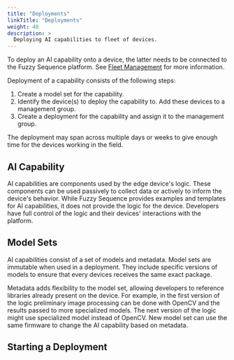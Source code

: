 ```yaml
---
title: "Deployments"
linkTitle: "Deployments"
weight: 40
description: >
  Deploying AI capabilities to fleet of devices.
---
```


To deploy an AI capability onto a device, the latter needs to be connected to the Fuzzy Sequence platform.
See [Fleet Management](/docs/fleet) for more information.

Deployment of a capability consists of the following steps:

1. Create a model set for the capability.
2. Identify the device(s) to deploy the capability to. Add these devices to a management group.
3. Create a deployment for the capability and assign it to the management group.

The deployment may span across multiple days or weeks to give enough time for the devices working in the field.


## AI Capability

AI capabilities are components used by the edge device's logic.
These components can be used passively to collect data or actively to inform the device's behavior.
While Fuzzy Sequence provides examples and templates for AI capabilities, it does not provide the logic for the device.
Developers have full control of the logic and their devices' interactions with the platform.

## Model Sets

AI capabilities consist of a set of models and metadata. Model sets are immutable when used in a deployment.
They include specific versions of models to ensure that every devices receives the same exact package.

Metadata adds flexibility to the model set, allowing developers to reference libraries already present on the device.
For example, in the first version of the logic preliminary image processing can be done with OpenCV and
the results passed to more specialized models. The next version of the logic might use specialized model instead of OpenCV.
New model set can use the same firmware to change the AI capability based on metadata.


## Starting a Deployment

